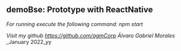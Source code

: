 ## demoBse: Prototype with ReactNative

_For running execute the following command: npm start_

_Visit my github https://github.com/agmCorp_
_Álvaro Gabriel Morales_
\_January 2022_yy
